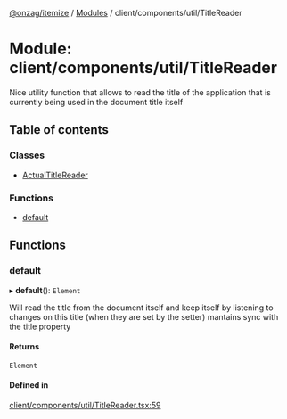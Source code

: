 [@onzag/itemize](../README.md) / [Modules](../modules.md) / client/components/util/TitleReader

# Module: client/components/util/TitleReader

Nice utility function that allows to read the title of the application
that is currently being used in the document title itself

## Table of contents

### Classes

- [ActualTitleReader](../classes/client_components_util_TitleReader.ActualTitleReader.md)

### Functions

- [default](client_components_util_TitleReader.md#default)

## Functions

### default

▸ **default**(): `Element`

Will read the title from the document itself and keep itself
by listening to changes on this title (when they are set by the setter)
mantains sync with the title property

#### Returns

`Element`

#### Defined in

[client/components/util/TitleReader.tsx:59](https://github.com/onzag/itemize/blob/59702dd5/client/components/util/TitleReader.tsx#L59)
